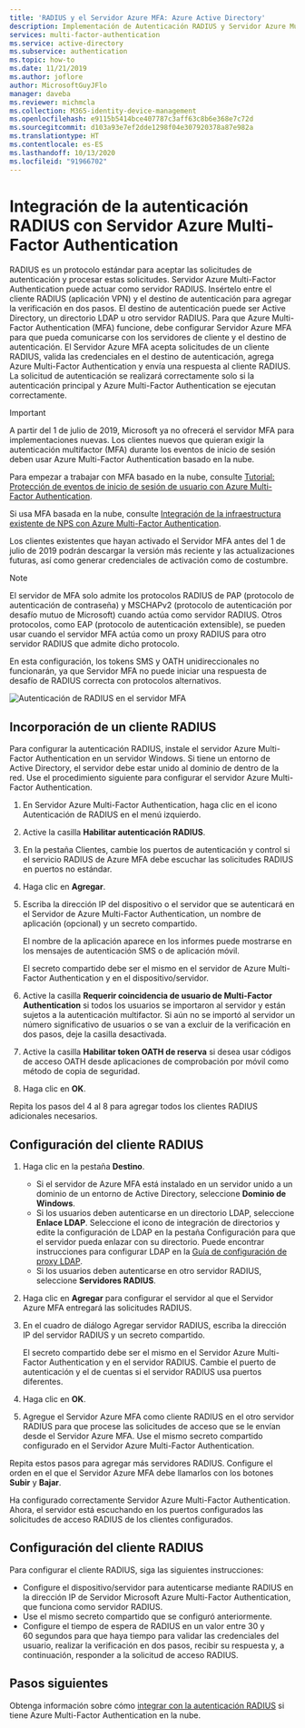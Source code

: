 ```yaml
---
title: 'RADIUS y el Servidor Azure MFA: Azure Active Directory'
description: Implementación de Autenticación RADIUS y Servidor Azure Multi-Factor Authentication.
services: multi-factor-authentication
ms.service: active-directory
ms.subservice: authentication
ms.topic: how-to
ms.date: 11/21/2019
ms.author: joflore
author: MicrosoftGuyJFlo
manager: daveba
ms.reviewer: michmcla
ms.collection: M365-identity-device-management
ms.openlocfilehash: e9115b5414bce407787c3aff63c8b6e368e7c72d
ms.sourcegitcommit: d103a93e7ef2dde1298f04e307920378a87e982a
ms.translationtype: HT
ms.contentlocale: es-ES
ms.lasthandoff: 10/13/2020
ms.locfileid: "91966702"
---
```

# <a name="integrate-radius-authentication-with-azure-multi-factor-authentication-server"></a>Integración de la autenticación RADIUS con Servidor Azure Multi-Factor Authentication

RADIUS es un protocolo estándar para aceptar las solicitudes de autenticación y procesar estas solicitudes. Servidor Azure Multi-Factor Authentication puede actuar como servidor RADIUS. Insértelo entre el cliente RADIUS (aplicación VPN) y el destino de autenticación para agregar la verificación en dos pasos. El destino de autenticación puede ser Active Directory, un directorio LDAP u otro servidor RADIUS. Para que Azure Multi-Factor Authentication (MFA) funcione, debe configurar Servidor Azure MFA para que pueda comunicarse con los servidores de cliente y el destino de autenticación. El Servidor Azure MFA acepta solicitudes de un cliente RADIUS, valida las credenciales en el destino de autenticación, agrega Azure Multi-Factor Authentication y envía una respuesta al cliente RADIUS. La solicitud de autenticación se realizará correctamente solo si la autenticación principal y Azure Multi-Factor Authentication se ejecutan correctamente.

> [!IMPORTANT]
> A partir del 1 de julio de 2019, Microsoft ya no ofrecerá el servidor MFA para implementaciones nuevas. Los clientes nuevos que quieran exigir la autenticación multifactor (MFA) durante los eventos de inicio de sesión deben usar Azure Multi-Factor Authentication basado en la nube.
>
> Para empezar a trabajar con MFA basado en la nube, consulte [Tutorial: Protección de eventos de inicio de sesión de usuario con Azure Multi-Factor Authentication](tutorial-enable-azure-mfa.md).
>
> Si usa MFA basada en la nube, consulte [Integración de la infraestructura existente de NPS con Azure Multi-Factor Authentication](howto-mfa-nps-extension.md).
>
> Los clientes existentes que hayan activado el Servidor MFA antes del 1 de julio de 2019 podrán descargar la versión más reciente y las actualizaciones futuras, así como generar credenciales de activación como de costumbre.

> [!NOTE]
> El servidor de MFA solo admite los protocolos RADIUS de PAP (protocolo de autenticación de contraseña) y MSCHAPv2 (protocolo de autenticación por desafío mutuo de Microsoft) cuando actúa como servidor RADIUS.  Otros protocolos, como EAP (protocolo de autenticación extensible), se pueden usar cuando el servidor MFA actúa como un proxy RADIUS para otro servidor RADIUS que admite dicho protocolo.
>
> En esta configuración, los tokens SMS y OATH unidireccionales no funcionarán, ya que Servidor MFA no puede iniciar una respuesta de desafío de RADIUS correcta con protocolos alternativos.

![Autenticación de RADIUS en el servidor MFA](./media/howto-mfaserver-dir-radius/radius.png)

## <a name="add-a-radius-client"></a>Incorporación de un cliente RADIUS

Para configurar la autenticación RADIUS, instale el servidor Azure Multi-Factor Authentication en un servidor Windows. Si tiene un entorno de Active Directory, el servidor debe estar unido al dominio de dentro de la red. Use el procedimiento siguiente para configurar el servidor Azure Multi-Factor Authentication.

1. En Servidor Azure Multi-Factor Authentication, haga clic en el icono Autenticación de RADIUS en el menú izquierdo.
2. Active la casilla **Habilitar autenticación RADIUS**.
3. En la pestaña Clientes, cambie los puertos de autenticación y control si el servicio RADIUS de Azure MFA debe escuchar las solicitudes RADIUS en puertos no estándar.
4. Haga clic en **Agregar**.
5. Escriba la dirección IP del dispositivo o el servidor que se autenticará en el Servidor de Azure Multi-Factor Authentication, un nombre de aplicación (opcional) y un secreto compartido.

   El nombre de la aplicación aparece en los informes puede mostrarse en los mensajes de autenticación SMS o de aplicación móvil.

   El secreto compartido debe ser el mismo en el servidor de Azure Multi-Factor Authentication y en el dispositivo/servidor.

6. Active la casilla **Requerir coincidencia de usuario de Multi-Factor Authentication** si todos los usuarios se importaron al servidor y están sujetos a la autenticación multifactor. Si aún no se importó al servidor un número significativo de usuarios o se van a excluir de la verificación en dos pasos, deje la casilla desactivada.
7. Active la casilla **Habilitar token OATH de reserva** si desea usar códigos de acceso OATH desde aplicaciones de comprobación por móvil como método de copia de seguridad.
8. Haga clic en **OK**.

Repita los pasos del 4 al 8 para agregar todos los clientes RADIUS adicionales necesarios.

## <a name="configure-your-radius-client"></a>Configuración del cliente RADIUS

1. Haga clic en la pestaña **Destino**.
   * Si el servidor de Azure MFA está instalado en un servidor unido a un dominio de un entorno de Active Directory, seleccione **Dominio de Windows**.
   * Si los usuarios deben autenticarse en un directorio LDAP, seleccione **Enlace LDAP**.
      Seleccione el icono de integración de directorios y edite la configuración de LDAP en la pestaña Configuración para que el servidor pueda enlazar con su directorio. Puede encontrar instrucciones para configurar LDAP en la [Guía de configuración de proxy LDAP](howto-mfaserver-dir-ldap.md).
   * Si los usuarios deben autenticarse en otro servidor RADIUS, seleccione **Servidores RADIUS**.
1. Haga clic en **Agregar** para configurar el servidor al que el Servidor Azure MFA entregará las solicitudes RADIUS.
1. En el cuadro de diálogo Agregar servidor RADIUS, escriba la dirección IP del servidor RADIUS y un secreto compartido.

   El secreto compartido debe ser el mismo en el Servidor Azure Multi-Factor Authentication y en el servidor RADIUS. Cambie el puerto de autenticación y el de cuentas si el servidor RADIUS usa puertos diferentes.

1. Haga clic en **OK**.
1. Agregue el Servidor Azure MFA como cliente RADIUS en el otro servidor RADIUS para que procese las solicitudes de acceso que se le envían desde el Servidor Azure MFA. Use el mismo secreto compartido configurado en el Servidor Azure Multi-Factor Authentication.

Repita estos pasos para agregar más servidores RADIUS. Configure el orden en el que el Servidor Azure MFA debe llamarlos con los botones **Subir** y **Bajar**.

Ha configurado correctamente Servidor Azure Multi-Factor Authentication. Ahora, el servidor está escuchando en los puertos configurados las solicitudes de acceso RADIUS de los clientes configurados.

## <a name="radius-client-configuration"></a>Configuración del cliente RADIUS

Para configurar el cliente RADIUS, siga las siguientes instrucciones:

* Configure el dispositivo/servidor para autenticarse mediante RADIUS en la dirección IP de Servidor Microsoft Azure Multi-Factor Authentication, que funciona como servidor RADIUS.
* Use el mismo secreto compartido que se configuró anteriormente.
* Configure el tiempo de espera de RADIUS en un valor entre 30 y 60 segundos para que haya tiempo para validar las credenciales del usuario, realizar la verificación en dos pasos, recibir su respuesta y, a continuación, responder a la solicitud de acceso RADIUS.

## <a name="next-steps"></a>Pasos siguientes

Obtenga información sobre cómo [integrar con la autenticación RADIUS](howto-mfa-nps-extension.md) si tiene Azure Multi-Factor Authentication en la nube. 
